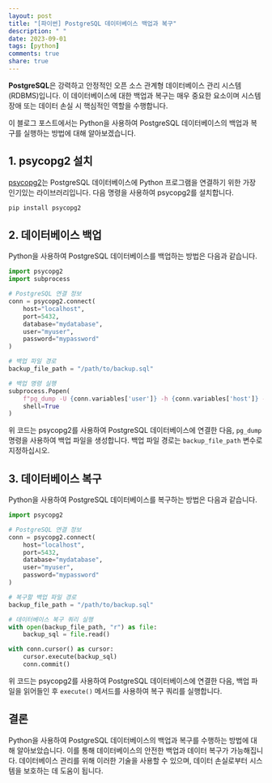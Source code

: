 ```yaml
---
layout: post
title: "[파이썬] PostgreSQL 데이터베이스 백업과 복구"
description: " "
date: 2023-09-01
tags: [python]
comments: true
share: true
---
```


**PostgreSQL**은 강력하고 안정적인 오픈 소스 관계형 데이터베이스 관리 시스템(RDBMS)입니다. 이 데이터베이스에 대한 백업과 복구는 매우 중요한 요소이며 시스템 장애 또는 데이터 손실 시 핵심적인 역할을 수행합니다.

이 블로그 포스트에서는 Python을 사용하여 PostgreSQL 데이터베이스의 백업과 복구를 실행하는 방법에 대해 알아보겠습니다.

## 1. psycopg2 설치

[psycopg2](http://initd.org/psycopg/)는 PostgreSQL 데이터베이스에 Python 프로그램을 연결하기 위한 가장 인기있는 라이브러리입니다. 다음 명령을 사용하여 psycopg2를 설치합니다.

```python
pip install psycopg2
```

## 2. 데이터베이스 백업

Python을 사용하여 PostgreSQL 데이터베이스를 백업하는 방법은 다음과 같습니다.

```python
import psycopg2
import subprocess

# PostgreSQL 연결 정보
conn = psycopg2.connect(
    host="localhost",
    port=5432,
    database="mydatabase",
    user="myuser",
    password="mypassword"
)

# 백업 파일 경로
backup_file_path = "/path/to/backup.sql"

# 백업 명령 실행
subprocess.Popen(
    f"pg_dump -U {conn.variables['user']} -h {conn.variables['host']} -p {conn.variables['port']} -f {backup_file_path} {conn.variables['dbname']}",
    shell=True
)
```

위 코드는 psycopg2를 사용하여 PostgreSQL 데이터베이스에 연결한 다음, `pg_dump` 명령을 사용하여 백업 파일을 생성합니다. 백업 파일 경로는 `backup_file_path` 변수로 지정하십시오.

## 3. 데이터베이스 복구

Python을 사용하여 PostgreSQL 데이터베이스를 복구하는 방법은 다음과 같습니다.

```python
import psycopg2

# PostgreSQL 연결 정보
conn = psycopg2.connect(
    host="localhost",
    port=5432,
    database="mydatabase",
    user="myuser",
    password="mypassword"
)

# 복구할 백업 파일 경로
backup_file_path = "/path/to/backup.sql"

# 데이터베이스 복구 쿼리 실행
with open(backup_file_path, "r") as file:
    backup_sql = file.read()

with conn.cursor() as cursor:
    cursor.execute(backup_sql)
    conn.commit()
```

위 코드는 psycopg2를 사용하여 PostgreSQL 데이터베이스에 연결한 다음, 백업 파일을 읽어들인 후 `execute()` 메서드를 사용하여 복구 쿼리를 실행합니다.

## 결론

Python을 사용하여 PostgreSQL 데이터베이스의 백업과 복구를 수행하는 방법에 대해 알아보았습니다. 이를 통해 데이터베이스의 안전한 백업과 데이터 복구가 가능해집니다. 데이터베이스 관리를 위해 이러한 기술을 사용할 수 있으며, 데이터 손실로부터 시스템을 보호하는 데 도움이 됩니다.